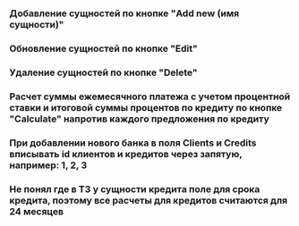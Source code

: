 ### Добавление сущностей по кнопке "Add new (имя сущности)"
### Обновление сущностей по кнопке "Edit"
### Удаление сущностей по кнопке "Delete"
### Расчет суммы ежемесячного платежа с учетом процентной ставки и итоговой суммы процентов по кредиту по кнопке "Calculate" напротив каждого предложения по кредиту
### При добавлении нового банка в поля Clients и Credits вписывать id клиентов и кредитов через запятую, например: 1, 2, 3
### Не понял где в ТЗ у сущности кредита поле для срока кредита, поэтому все расчеты для кредитов считаются для 24 месяцев
